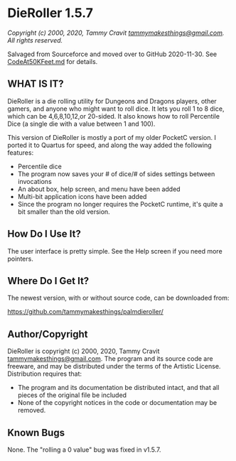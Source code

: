 # DieRoller 1.5.7

_Copyright (c) 2000, 2020, Tammy Cravit <tammymakesthings@gmail.com>._
_All rights reserved._

Salvaged from Sourceforce and moved over to GitHub 2020-11-30.
See [CodeAt50KFeet.md](CodeAt50kFeet.md) for details.

## WHAT IS IT?

DieRoller is a die rolling utility for Dungeons and Dragons players, other
gamers, and anyone who might want to roll dice. It lets you roll 1 to 8
dice, which can be 4,6,8,10,12,or 20-sided. It also knows how to roll
Percentile Dice (a single die with a value between 1 and 100).

This version of DieRoller is mostly a port of my older PocketC version. I
ported it to Quartus for speed, and along the way added the following
features:

- Percentile dice
- The program now saves your # of dice/# of sides settings between invocations
- An about box, help screen, and menu have been added
- Multi-bit application icons have been added
- Since the program no longer requires the PocketC runtime, it's quite a
  bit smaller than the old version.

## How Do I Use It?

The user interface is pretty simple. See the Help screen if you need more
pointers.

## Where Do I Get It?

The newest version, with or without source code, can be downloaded from:

https://github.com/tammymakesthings/palmdieroller/

## Author/Copyright

DieRoller is copyright (c) 2000, 2020, Tammy Cravit
<tammymakesthings@gmail.com>. The program and its source code are freeware,
and may be distributed under the terms of the Artistic License. Distribution
requires that:

- The program and its documentation be distributed intact, and that all
  pieces of the original file be included
- None of the copyright notices in the code or documentation may be removed.

## Known Bugs

None. The "rolling a 0 value" bug was fixed in v1.5.7.
